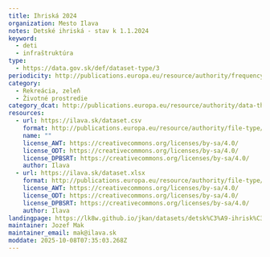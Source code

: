 ```yaml
---
title: Ihriská 2024
organization: Mesto Ilava
notes: Detské ihriská - stav k 1.1.2024
keyword:
  - deti
  - infraštruktúra
type:
  - https://data.gov.sk/def/dataset-type/3
periodicity: http://publications.europa.eu/resource/authority/frequency/ANNUAL
category:
  - Rekreácia, zeleň
  - Životné prostredie
category_dcat: http://publications.europa.eu/resource/authority/data-theme/EDUC
resources:
  - url: https://ilava.sk/dataset.csv
    format: http://publications.europa.eu/resource/authority/file-type/CSV
    name: ""
    license_AWT: https://creativecommons.org/licenses/by-sa/4.0/
    license_ODT: https://creativecommons.org/licenses/by-sa/4.0/
    license_DPBSRT: https://creativecommons.org/licenses/by-sa/4.0/
    author: Ilava
  - url: https://ilava.sk/dataset.xlsx
    format: http://publications.europa.eu/resource/authority/file-type/XLSX
    license_AWT: https://creativecommons.org/licenses/by-sa/4.0/
    license_ODT: https://creativecommons.org/licenses/by-sa/4.0/
    license_DPBSRT: https://creativecommons.org/licenses/by-sa/4.0/
    author: Ilava
landingpage: https://lk8w.github.io/jkan/datasets/detsk%C3%A9-ihrisk%C3%A1-2024/
maintainer: Jozef Mak
maintainer_email: mak@ilava.sk
moddate: 2025-10-08T07:35:03.268Z
---
```

